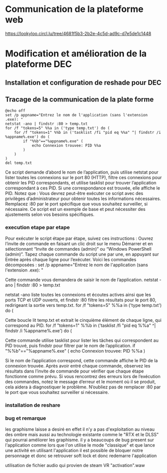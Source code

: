 # Communication de la plateforme web

https://lookyloo.circl.lu/tree/4681f5b3-2b2e-4c5d-ad9c-d7e5de1c1448

# Modification et amélioration de la plateforme DEC

## Installation et configuration de reshade pour DEC

## Tracage de la communication de la plate forme

```
@echo off
set /p appname="Entrez le nom de l'application (sans l'extension .exe): "
netstat -ano | findstr :80 > temp.txt
for /f "tokens=5" %%a in ('type temp.txt') do (
    for /f "tokens=1" %%b in ('tasklist /fi "pid eq %%a" ^| findstr /i %appname%.exe') do (
        if "%%b"=="%appname%.exe" (
            echo Connexion trouvee: PID %%a
        )
    )
)
del temp.txt
```

Ce script demande d’abord le nom de l’application, puis utilise netstat pour lister toutes les connexions sur le port 80 (HTTP), filtre ces connexions pour obtenir les PID correspondants, et utilise tasklist pour trouver l’application correspondant à ces PID. Si une correspondance est trouvée, elle affiche le PID.
Notez que :
Vous devrez peut-être exécuter ce script avec des privilèges d’administrateur pour obtenir toutes les informations nécessaires.
Remplacez :80 par le port spécifique que vous souhaitez surveiller, si nécessaire.
Ce script est un exemple de base et peut nécessiter des ajustements selon vos besoins spécifiques.

### execution etape par etape
Pour exécuter le script étape par étape, suivez ces instructions :
Ouvrez l’invite de commande en faisant un clic droit sur le menu Démarrer et en sélectionnant “Invite de commandes (admin)” ou “Windows PowerShell (admin)”.
Tapez chaque commande du script une par une, en appuyant sur Entrée après chaque ligne pour l’exécuter. Voici les commandes décomposées :
set /p appname="Entrez le nom de l'application (sans l'extension .exe): "

Cette commande vous demandera de saisir le nom de l’application.
netstat -ano | findstr :80 > temp.txt

netstat -ano liste toutes les connexions et écoutes actives ainsi que les ports TCP et UDP ouverts, et findstr :80 filtre les résultats pour le port 80, redirigeant la sortie vers temp.txt.
for /f "tokens=5" %%a in ('type temp.txt') do (

Cette boucle lit temp.txt et extrait le cinquième élément de chaque ligne, qui correspond au PID.
for /f "tokens=1" %%b in ('tasklist /fi "pid eq %%a" ^| findstr /i %appname%.exe') do (

Cette commande utilise tasklist pour lister les tâches qui correspondent au PID trouvé, puis findstr pour filtrer par le nom de l’application.
if "%%b"=="%appname%.exe" (
    echo Connexion trouvee: PID %%a
)

Si le nom de l’application correspond, cette commande affiche le PID de la connexion trouvée.
Après avoir entré chaque commande, observez les résultats dans l’invite de commande pour vérifier que chaque étape fonctionne comme prévu.
Si vous rencontrez des erreurs lors de l’exécution des commandes, notez le message d’erreur et le moment où il se produit, cela aidera à diagnostiquer le problème. N’oubliez pas de remplacer :80 par le port que vous souhaitez surveiller si nécessaire.

### installation de reshare




### bug et remarque 

les graphisme laisse a desiré en effet il n'y a pas d'exploitation au niveau des ombre mais aussi au technologie existante comme le "RTX et le DLSS" qui pourrai améliorer les graphisme.
il y a beaucoups de bug present sur l'application comme lors que  l'on utilise le mode "classique" et que lance une activité en utilisant l'application il est possible de bloquer notre personnage et donc se retrouver soft lock et donc redemarre l'application 

utilisation de fichier audio qui provien de steam VR "activation".waw